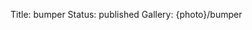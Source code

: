 Title: bumper
Status: published
Gallery: {photo}/bumper

<!--
Done in page.html Jinja template using captions.txt metadata source to provide URL source links as hackaround.
-->

